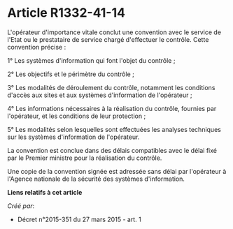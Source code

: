 # Article R1332-41-14

L'opérateur d'importance vitale conclut une convention avec le service de l'Etat ou le prestataire de service chargé
d'effectuer le contrôle. Cette convention précise : 

1° Les systèmes d'information qui font l'objet du contrôle ; 

2° Les objectifs et le périmètre du contrôle ; 

3° Les modalités de déroulement du contrôle, notamment les conditions d'accès aux sites et aux systèmes d'information de
l'opérateur ; 

4° Les informations nécessaires à la réalisation du contrôle, fournies par l'opérateur, et les conditions de leur
protection ; 

5° Les modalités selon lesquelles sont effectuées les analyses techniques sur les systèmes d'information de l'opérateur. 

La convention est conclue dans des délais compatibles avec le délai fixé par le Premier ministre pour la réalisation du
contrôle. 

Une copie de la convention signée est adressée sans délai par l'opérateur à l'Agence nationale de la sécurité des systèmes
d'information.

**Liens relatifs à cet article**

_Créé par_:

  - Décret n°2015-351 du 27 mars 2015 - art. 1
